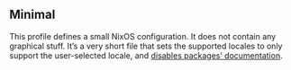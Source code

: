 ## Minimal

This profile defines a small NixOS configuration. It does not contain any graphical stuff. It’s a very short file that sets the supported locales to only support the user-selected locale, and [disables packages’ documentation](options.html#opt-documentation.enable).
